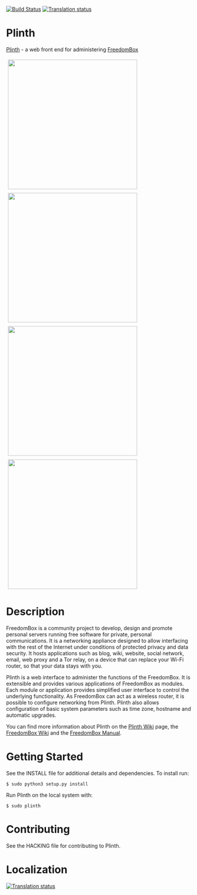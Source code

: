 [![Build Status](https://travis-ci.org/freedombox/Plinth.svg?branch=master)](https://travis-ci.org/freedombox/Plinth)
[![Translation status](https://hosted.weblate.org/widgets/freedombox/-/shields-badge.svg)](https://hosted.weblate.org/engage/freedombox/?utm_source=widget)

# Plinth

[Plinth](https://wiki.debian.org/FreedomBox/Plinth) - a web front end
for administering [FreedomBox](https://freedomboxfoundation.org/)

<img src="https://wiki.debian.org/FreedomBox/Plinth?action=AttachFile&do=get&target=about.png" width="350px" style="float: left; margin: 5px">

<img src="https://wiki.debian.org/FreedomBox/Plinth?action=AttachFile&do=get&target=tor.png" width="350px" style="margin: 5px">

<img src="https://wiki.debian.org/FreedomBox/Plinth?action=AttachFile&do=get&target=firewall.png" width="350px" style="float: left; margin: 5px">

<img src="https://wiki.debian.org/FreedomBox/Plinth?action=AttachFile&do=get&target=owncloud.png" width="350px" style="margin: 5px">

# Description

FreedomBox is a community project to develop, design and promote
personal servers running free software for private, personal
communications.  It is a networking appliance designed to allow
interfacing with the rest of the Internet under conditions of
protected privacy and data security.  It hosts applications such as
blog, wiki, website, social network, email, web proxy and a Tor relay,
on a device that can replace your Wi-Fi router, so that your data
stays with you.

Plinth is a web interface to administer the functions of the
FreedomBox.  It is extensible and provides various applications of
FreedomBox as modules.  Each module or application provides simplified
user interface to control the underlying functionality.  As FreedomBox
can act as a wireless router, it is possible to configure networking
from Plinth.  Plinth also allows configuration of basic system
parameters such as time zone, hostname and automatic upgrades.

You can find more information about Plinth on the
[Plinth Wiki](https://wiki.debian.org/FreedomBox/Plinth) page,
the [FreedomBox Wiki](https://wiki.debian.org/FreedomBox/) and the
[FreedomBox Manual](https://wiki.debian.org/FreedomBox/Manual).

# Getting Started

See the INSTALL file for additional details and dependencies. To install run:

    $ sudo python3 setup.py install

Run Plinth on the local system with:

    $ sudo plinth

# Contributing

See the HACKING file for contributing to Plinth.

# Localization

[![Translation status](https://hosted.weblate.org/widgets/freedombox/-/287x66-white.png)](https://hosted.weblate.org/engage/freedombox/?utm_source=widget)
